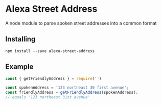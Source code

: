 # Alexa Street Address
A node module to parse spoken street addresses into a common format

## Installing
```
npm install --save alexa-street-address
```
## Example
```javascript
const { getFriendlyAddress } = require('')

const spokenAddress = '123 northeast 30 first avenue';
const friendlyAddress = getFriendlyAddress(spokenAddress);
// equals '123 northeast 31st avenue'
```